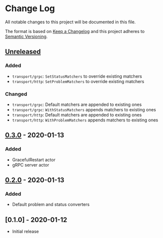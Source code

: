 # Change Log


All notable changes to this project will be documented in this file.

The format is based on [Keep a Changelog](http://keepachangelog.com/en/1.0.0/)
and this project adheres to [Semantic Versioning](http://semver.org/spec/v2.0.0.html).


## [Unreleased]

### Added

- `transport/grpc`: `SetStatusMatchers` to override existing matchers
- `transport/http`: `SetProblemMatchers` to override existing matchers

### Changed

- `transport/grpc`: Default matchers are appended to existing ones
- `transport/grpc`: `WithStatusMatchers` appends matchers to existing ones
- `transport/http`: Default matchers are appended to existing ones
- `transport/http`: `WithProblemMatchers` appends matchers to existing ones


## [0.3.0] - 2020-01-13

### Added

- GracefulRestart actor
- gRPC server actor


## [0.2.0] - 2020-01-13

### Added

- Default problem and status converters


## [0.1.0] - 2020-01-12

- Initial release


[Unreleased]: https://github.com/sagikazarmark/appkit/compare/v0.3.0...HEAD
[0.3.0]: https://github.com/sagikazarmark/appkit/compare/v0.2.0...v0.3.0
[0.2.0]: https://github.com/sagikazarmark/appkit/compare/v0.1.0...v0.2.0

